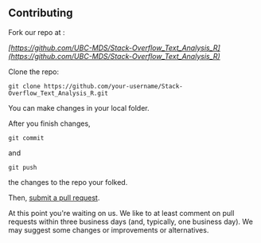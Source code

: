 ## Contributing

Fork our repo at : 


*[https://github.com/UBC-MDS/Stack-Overflow_Text_Analysis_R](https://github.com/UBC-MDS/Stack-Overflow_Text_Analysis_R)*


Clone the repo:

```
git clone https://github.com/your-username/Stack-Overflow_Text_Analysis_R.git
```

You can make changes in your local folder.

After you finish changes,

```
git commit
``` 

and 

```git push``` 

the changes to the repo your folked. 

Then, [submit a pull request](https://github.com/UBC-MDS/Stack-Overflow_Text_Analysis_R/compare).

At this point you're waiting on us. We like to at least comment on pull requests within three business days (and, typically, one business day). We may suggest some changes or improvements or alternatives.



